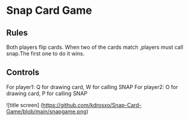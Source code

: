 # Snap Card Game 

## Rules
Both players flip cards. When two of the cards match ,players must call snap.The first one to do it wins.

## Controls
For player1: Q for drawing card, W for calling SNAP
For player2: O for drawing card, P for calling SNAP

![title screen] (https://github.com/kdrosxo/Snap-Card-Game/blob/main/snapgame.png)
